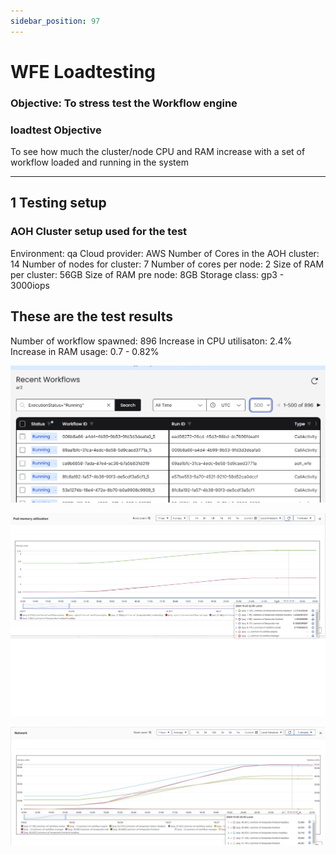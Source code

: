 ```yaml
---
sidebar_position: 97
---
```


# WFE Loadtesting 

### Objective: To stress test the Workflow engine 

### loadtest Objective
To see how much the cluster/node CPU and RAM increase with a set of workflow loaded and running in the system



---
1 Testing setup
---


### AOH Cluster setup used for the test
Environment:                        qa
Cloud provider:                     AWS
Number of Cores in the AOH cluster: 14
Number of nodes for cluster:        7
Number of cores per node:           2
Size of RAM per cluster:            56GB
Size of RAM pre node:               8GB
Storage class:                      gp3 - 3000iops

## These are the test results



Number of workflow spawned: 896
Increase in CPU utilisaton: 2.4%
Increase in RAM usage: 0.7 - 0.82%

![Message Bus](./images/numberofWorkflows.png)


![Message Bus](./images/wfeMemorygraph.png)

![Message Bus](./images/wfeNetwork.png)
